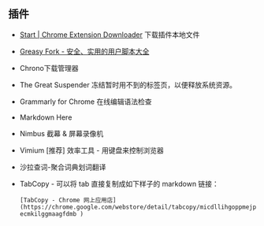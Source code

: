 
## 插件

* [Start | Chrome Extension Downloader](https://chrome-extension-downloader.com/ )
    下载插件本地文件

* [Greasy Fork - 安全、实用的用户脚本大全](https://greasyfork.org/zh-CN )


* Chrono下载管理器

* The Great Suspender
    冻结暂时用不到的标签页，以便释放系统资源。

* Grammarly for Chrome
    在线编辑语法检查

* Markdown Here 

* Nimbus 截幕 & 屏幕录像机

* Vimium [推荐]
    效率工具 - 用键盘来控制浏览器

* 沙拉查词-聚合词典划词翻译

* TabCopy - 可以将 tab 直接复制成如下样子的 markdown 链接：
  
  `[TabCopy - Chrome 网上应用店](https://chrome.google.com/webstore/detail/tabcopy/micdllihgoppmejpecmkilggmaagfdmb )` 




